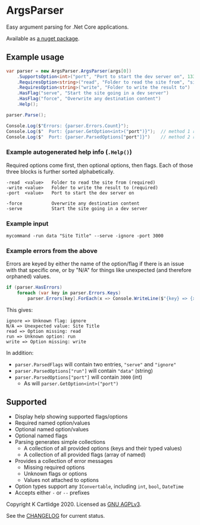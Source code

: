 # ArgsParser

Easy argument parsing for .Net Core applications.

Available as [a nuget package](https://www.nuget.org/packages/ArgsParser/).

## Example usage

``` csharp
var parser = new ArgsParser.ArgsParser(args[0])
    .SupportsOption<int>("port", "Port to start the dev server on", 1337)
    .RequiresOption<string>("read", "Folder to read the site from", "site")
    .RequiresOption<string>("write", "Folder to write the result to")
    .HasFlag("serve", "Start the site going in a dev server")
    .HasFlag("force", "Overwrite any destination content")
    .Help();

parser.Parse();

Console.Log($"Errors: {parser.Errors.Count}");
Console.Log($"  Port: {parser.GetOption<int>("port")}");  // method 1 returns as the type
Console.Log($"  Port: {parser.ParsedOptions["port"]}")    // method 2 returns as an object
```

### Example autogenerated help info (`.Help()`)

Required options come first, then optional options, then flags.
Each of those three blocks is further sorted alphabetically.

``` text
-read  <value>   Folder to read the site from (required)
-write <value>   Folder to write the result to (required)
-port  <value>   Port to start the dev server on

-force           Overwrite any destination content
-serve           Start the site going in a dev server
```

### Example input

``` batch
mycommand -run data "Site Title" --serve -ignore -port 3000
```

### Example errors from the above

Errors are keyed by either the name of the option/flag if there is an issue with that specific one, or by "N/A" for things like unexpected (and therefore orphaned) values.

``` csharp
if (parser.HasErrors)
    foreach (var key in parser.Errors.Keys)
        parser.Errors[key].ForEach(x => Console.WriteLine($"{key} => {x}"));
```

This gives:

``` text
ignore => Unknown flag: ignore
N/A => Unexpected value: Site Title
read => Option missing: read
run => Unknown option: run
write => Option missing: write
```

In addition:

- `parser.ParsedFlags` will contain two entries, `"serve"` and `"ignore"`
- `parser.ParsedOptions["run"]` will contain `"data"` (string)
- `parser.ParsedOptions["port"]` will contain `3000` (int)
	- As will `parser.GetOption<int>("port")`

## Supported

- Display help showing supported flags/options
- Required named option/values
- Optional named option/values
- Optional named flags
- Parsing generates simple collections
  - A collection of all provided options (keys and their typed values)
  - A collection of all provided flags (array of named)
- Provides a collection of error messages
	- Missing required options
	- Unknown flags or options
	- Values not attached to options
- Option types support any `IConvertable`, including `int`, `bool`, `DateTime`
- Accepts either `-` or `--` prefixes

Copyright K Cartlidge 2020.
Licensed as [GNU AGPLv3](./LICENSE).

See the [CHANGELOG](./CHANGELOG.md) for current status.
